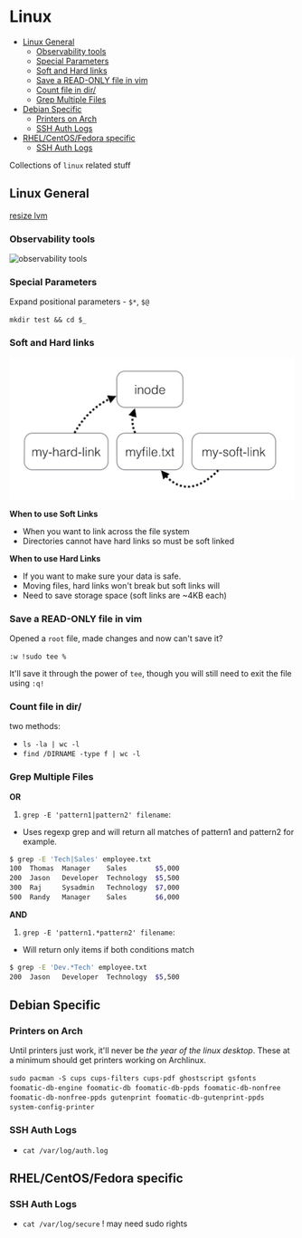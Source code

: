 # Linux 

<!-- vim-markdown-toc GFM -->

* [Linux General](#linux-general)
  - [Observability tools](#observability-tools)
  - [Special Parameters](#special-parameters)
  - [Soft and Hard links](#soft-and-hard-links)
  - [Save a READ-ONLY file in vim](#save-a-read-only-file-in-vim)
  - [Count file in dir/](#count-file-in-dir)
  - [Grep Multiple Files](#grep-multiple-files)
* [Debian Specific](#debian-specific)
  - [Printers on Arch](#printers-on-arch)
  - [SSH Auth Logs](#ssh-auth-logs)
* [RHEL/CentOS/Fedora specific](#rhelcentosfedora-specific)
  - [SSH Auth Logs](#ssh-auth-logs-1)

<!-- vim-markdown-toc -->

Collections of `linux` related stuff

## Linux General

[resize lvm](resize-lvm.md)

### Observability tools

![observability tools](https://raw.githubusercontent.com/danielmichaels/databank/master/playbook/images/linux-obserability-tools.png 'linux observabiliity tools')

### Special Parameters

Expand positional parameters - `$*`, `$@`

`mkdir test && cd $_`

### Soft and Hard links

![inode image](https://raw.githubusercontent.com/danielmichaels/databank/master/playbook/images/inode-links.jpg)

__When to use Soft Links__

- When you want to link across the file system
- Directories cannot have hard links so must be soft linked

__When to use Hard Links__

- If you want to make sure your data is safe.
- Moving files, hard links won't break but soft links will
- Need to save storage space (soft links are ~4KB each)

### Save a READ-ONLY file in vim

Opened a `root` file, made changes and now can't save it?

`:w !sudo tee %`

It'll save it through the power of `tee`, though you will still need to exit the file using `:q!`

### Count file in dir/

two methods:

- `ls -la | wc -l`
- `find /DIRNAME -type f | wc -l`

### Grep Multiple Files

__OR__

1. `grep -E 'pattern1|pattern2' filename`:
  - Uses regexp grep and will return all matches of pattern1 and pattern2 for example. 

```sh
$ grep -E 'Tech|Sales' employee.txt
100  Thomas  Manager    Sales       $5,000
200  Jason   Developer  Technology  $5,500
300  Raj     Sysadmin   Technology  $7,000
500  Randy   Manager    Sales       $6,000
```

__AND__

1. `grep -E 'pattern1.*pattern2' filename`:
  - Will return only items if both conditions match 

```sh
$ grep -E 'Dev.*Tech' employee.txt
200  Jason   Developer  Technology  $5,500
```

## Debian Specific

### Printers on Arch

Until printers just work, it'll never be _the year of the linux desktop_. These at a minimum should get printers working on Archlinux.

`sudo pacman -S cups cups-filters cups-pdf ghostscript gsfonts foomatic-db-engine foomatic-db foomatic-db-ppds foomatic-db-nonfree foomatic-db-nonfree-ppds gutenprint foomatic-db-gutenprint-ppds system-config-printer` 


### SSH Auth Logs

- `cat /var/log/auth.log`

## RHEL/CentOS/Fedora specific

### SSH Auth Logs

- `cat /var/log/secure` ! may need sudo rights

